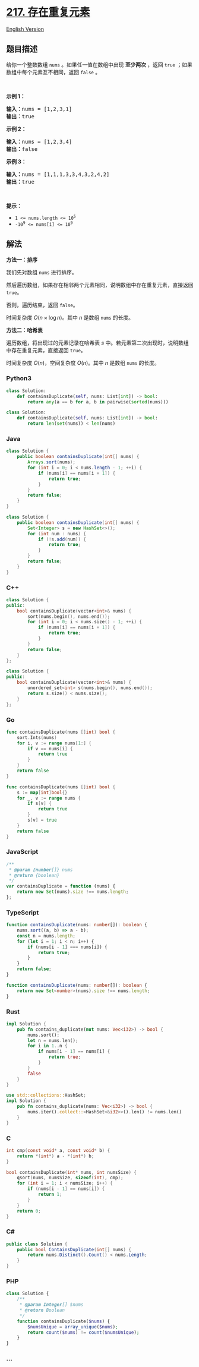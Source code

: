 # [217. 存在重复元素](https://leetcode.cn/problems/contains-duplicate)

[English Version](/solution/0200-0299/0217.Contains%20Duplicate/README_EN.md)

## 题目描述

<!-- 这里写题目描述 -->

给你一个整数数组 <code>nums</code> 。如果任一值在数组中出现 <strong>至少两次</strong> ，返回 <code>true</code> ；如果数组中每个元素互不相同，返回 <code>false</code> 。

<p>&nbsp;</p>

<p><strong>示例 1：</strong></p>

<pre>
<strong>输入：</strong>nums = [1,2,3,1]
<strong>输出：</strong>true</pre>

<p><strong>示例 2：</strong></p>

<pre>
<strong>输入：</strong>nums = [1,2,3,4]
<strong>输出：</strong>false</pre>

<p><strong>示例&nbsp;3：</strong></p>

<pre>
<strong>输入：</strong>nums = [1,1,1,3,3,4,3,2,4,2]
<strong>输出：</strong>true</pre>

<p>&nbsp;</p>

<p><strong>提示：</strong></p>

<ul>
	<li><code>1 &lt;= nums.length &lt;= 10<sup>5</sup></code></li>
	<li><code>-10<sup>9</sup> &lt;= nums[i] &lt;= 10<sup>9</sup></code></li>
</ul>

## 解法

<!-- 这里可写通用的实现逻辑 -->

**方法一：排序**

我们先对数组 `nums` 进行排序。

然后遍历数组，如果存在相邻两个元素相同，说明数组中存在重复元素，直接返回 `true`。

否则，遍历结束，返回 `false`。

时间复杂度 $O(n \times \log n)$。其中 $n$ 是数组 `nums` 的长度。

**方法二：哈希表**

遍历数组，将出现过的元素记录在哈希表 $s$ 中。若元素第二次出现时，说明数组中存在重复元素，直接返回 `true`。

时间复杂度 $O(n)$，空间复杂度 $O(n)$。其中 $n$ 是数组 `nums` 的长度。

<!-- tabs:start -->

### **Python3**

<!-- 这里可写当前语言的特殊实现逻辑 -->

```python
class Solution:
    def containsDuplicate(self, nums: List[int]) -> bool:
        return any(a == b for a, b in pairwise(sorted(nums)))
```

```python
class Solution:
    def containsDuplicate(self, nums: List[int]) -> bool:
        return len(set(nums)) < len(nums)
```

### **Java**

<!-- 这里可写当前语言的特殊实现逻辑 -->

```java
class Solution {
    public boolean containsDuplicate(int[] nums) {
        Arrays.sort(nums);
        for (int i = 0; i < nums.length - 1; ++i) {
            if (nums[i] == nums[i + 1]) {
                return true;
            }
        }
        return false;
    }
}
```

```java
class Solution {
    public boolean containsDuplicate(int[] nums) {
        Set<Integer> s = new HashSet<>();
        for (int num : nums) {
            if (!s.add(num)) {
                return true;
            }
        }
        return false;
    }
}
```

### **C++**

```cpp
class Solution {
public:
    bool containsDuplicate(vector<int>& nums) {
        sort(nums.begin(), nums.end());
        for (int i = 0; i < nums.size() - 1; ++i) {
            if (nums[i] == nums[i + 1]) {
                return true;
            }
        }
        return false;
    }
};
```

```cpp
class Solution {
public:
    bool containsDuplicate(vector<int>& nums) {
        unordered_set<int> s(nums.begin(), nums.end());
        return s.size() < nums.size();
    }
};
```

### **Go**

```go
func containsDuplicate(nums []int) bool {
	sort.Ints(nums)
	for i, v := range nums[1:] {
		if v == nums[i] {
			return true
		}
	}
	return false
}
```

```go
func containsDuplicate(nums []int) bool {
	s := map[int]bool{}
	for _, v := range nums {
		if s[v] {
			return true
		}
		s[v] = true
	}
	return false
}
```

### **JavaScript**

```js
/**
 * @param {number[]} nums
 * @return {boolean}
 */
var containsDuplicate = function (nums) {
    return new Set(nums).size !== nums.length;
};
```

### **TypeScript**

```ts
function containsDuplicate(nums: number[]): boolean {
    nums.sort((a, b) => a - b);
    const n = nums.length;
    for (let i = 1; i < n; i++) {
        if (nums[i - 1] === nums[i]) {
            return true;
        }
    }
    return false;
}
```

```ts
function containsDuplicate(nums: number[]): boolean {
    return new Set<number>(nums).size !== nums.length;
}
```

### **Rust**

```rust
impl Solution {
    pub fn contains_duplicate(mut nums: Vec<i32>) -> bool {
        nums.sort();
        let n = nums.len();
        for i in 1..n {
            if nums[i - 1] == nums[i] {
                return true;
            }
        }
        false
    }
}
```

```rust
use std::collections::HashSet;
impl Solution {
    pub fn contains_duplicate(nums: Vec<i32>) -> bool {
        nums.iter().collect::<HashSet<&i32>>().len() != nums.len()
    }
}
```

### **C**

```c
int cmp(const void* a, const void* b) {
    return *(int*) a - *(int*) b;
}

bool containsDuplicate(int* nums, int numsSize) {
    qsort(nums, numsSize, sizeof(int), cmp);
    for (int i = 1; i < numsSize; i++) {
        if (nums[i - 1] == nums[i]) {
            return 1;
        }
    }
    return 0;
}
```

### **C#**

```cs
public class Solution {
    public bool ContainsDuplicate(int[] nums) {
        return nums.Distinct().Count() < nums.Length;
    }
}
```

### **PHP**

```php
class Solution {
    /**
     * @param Integer[] $nums
     * @return Boolean
     */
    function containsDuplicate($nums) {
        $numsUnique = array_unique($nums);
        return count($nums) != count($numsUnique);
    }
}
```

### **...**

```

```

<!-- tabs:end -->
